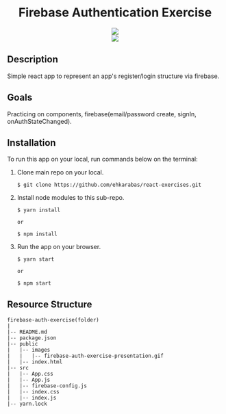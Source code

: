 <div align=center>
	<h1>Firebase Authentication Exercise</h1>
</div>

<div align="center">
	<a href="https://firebase-auth-exercise-ehkarabas.netlify.app/">
		<img src="https://img.shields.io/badge/live-%23.svg?&style=for-the-badge&logo=www&logoColor=white%22&color=black">
	</a>
	<br>
	<img src="./public/images/website-with-router-presentation.gif"/>
</div>

## Description

Simple react app to represent an app's register/login structure via firebase.

## Goals

Practicing on components, firebase(email/password create, signIn, onAuthStateChanged).

## Installation

To run this app on your local, run commands below on the terminal:

1. Clone main repo on your local.
    ```shell
    $ git clone https://github.com/ehkarabas/react-exercises.git
    ```

2. Install node modules to this sub-repo.
    ```shell
    $ yarn install
    
    or

    $ npm install
    ```

3. Run the app on your browser.
    ```shell
    $ yarn start
    
    or

    $ npm start
    ```

## Resource Structure 

```
firebase-auth-exercise(folder)
|
|-- README.md
|-- package.json
|-- public
|   |-- images
|   |   |-- firebase-auth-exercise-presentation.gif
|   |-- index.html
|-- src
|   |-- App.css
|   |-- App.js
|   |-- firebase-config.js
|   |-- index.css
|   |-- index.js
|-- yarn.lock
```


